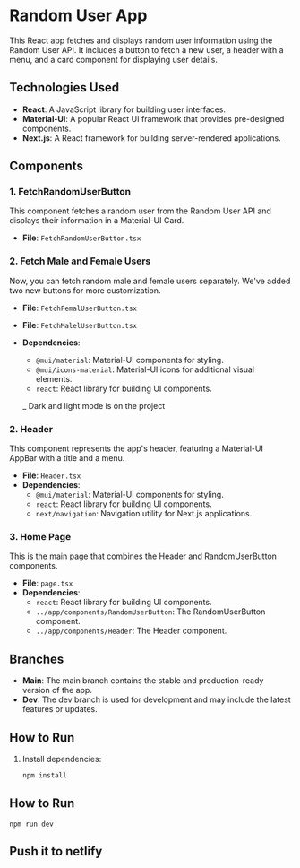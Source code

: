 # Random User App

This React app fetches and displays random user information using the Random User API. It includes a button to fetch a new user, a header with a menu, and a card component for displaying user details.

## Technologies Used

- **React**: A JavaScript library for building user interfaces.
- **Material-UI**: A popular React UI framework that provides pre-designed components.
- **Next.js**: A React framework for building server-rendered applications.

## Components

### 1. FetchRandomUserButton

This component fetches a random user from the Random User API and displays their information in a Material-UI Card.
- **File**: `FetchRandomUserButton.tsx`

### 2. Fetch Male and Female Users

Now, you can fetch random male and female users separately. We've added two new buttons for more customization.

- **File**: `FetchFemalUserButton.tsx`
- **File**: `FetchMalelUserButton.tsx`
- **Dependencies**:
  - `@mui/material`: Material-UI components for styling.
  - `@mui/icons-material`: Material-UI icons for additional visual elements.
  - `react`: React library for building UI components.

  _ Dark and light mode is on the project 

### 2. Header

This component represents the app's header, featuring a Material-UI AppBar with a title and a menu.

- **File**: `Header.tsx`
- **Dependencies**:
  - `@mui/material`: Material-UI components for styling.
  - `react`: React library for building UI components.
  - `next/navigation`: Navigation utility for Next.js applications.

### 3. Home Page

This is the main page that combines the Header and RandomUserButton components.

- **File**: `page.tsx`
- **Dependencies**:
  - `react`: React library for building UI components.
  - `../app/components/RandomUserButton`: The RandomUserButton component.
  - `../app/components/Header`: The Header component.

## Branches

- **Main**: The main branch contains the stable and production-ready version of the app.
- **Dev**: The dev branch is used for development and may include the latest features or updates.

## How to Run

1. Install dependencies:

   ```bash
   npm install

## How to Run
    npm run dev

## Push it to netlify